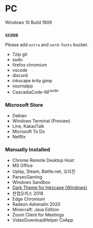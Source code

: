 PC
========
Windows 10 Build 1909

### [`scoop`](https://scoop.sh)
Please add `extra` and `nerd-fonts` bucket.

- 7zip git
- sudo
- firefox chromium
- vscode
- discord
- inkscape krita gimp
- xournalpp
- CascadiaCode-NF<sup>sudo</sup>

### Microsoft Store
- Debian
- Windows Terminal (Preview)
- Line, KakaoTalk
- Microsoft To Do
- Netflix

### Manually Installed
- Chrome Remote Desktop Host
- MS Office
- Uplay, Steam, Battle.net, 오리진
- ParsecGaming
- Windows Sandbox
- [Dark Theme for Inkscape (Windows)](https://github.com/SimBotBiz/inkscape-dark-theme)
- 한컴오피스 2018
- Edge Chromium
- Radeon Adrenalin 2020
- Minecraft: Java Edition
- Zoom Client for Meetings
- VideoDownloadHelper CoApp
